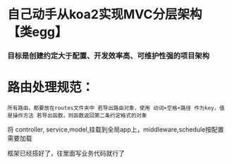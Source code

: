 <!--
 * @Author: zyi
 * @Date: 2020-05-07 15:30:19
 * @LastEditTime: 2020-05-07 15:31:07
 * @LastEditors: Please set LastEditors
 * @Description: In User Settings Edit
 * @FilePath: /my-mock-egg/readme.md
 -->
 # 自己动手从koa2实现MVC分层架构 【类egg】

### ⽬标是创建约定⼤于配置、开发效率⾼、可维护性强的项⽬架构
 # 路由处理规范：
    所有路由，都要放在routes⽂件夹中 若导出路由对象，使⽤ 动词+空格+路径 作为key，值是操作⽅法 若导出函数，则函数返回第⼆条约定格式的对象

  将 controller, service,model,挂载到全局app上，middleware,schedule按配置需要加载

框架已经搭好了，往里面写业务代码就行了